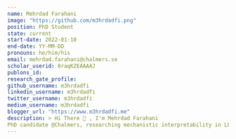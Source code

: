 ```yaml
---
name: Mehrdad Farahani
image: "https://github.com/m3hrdadfi.png"
position: PhD Student
state: current
start-date: 2022-01-10
end-date: YY-MM-DD
pronouns: he/him/his
email: mehrdad.farahani@chalmers.se
scholar_userid: 0raqKZEAAAAJ
publons_id:
research_gate_profile:
github_username: m3hrdadfi
linkedin_username: m3hrdadfi
twitter_username: m3hrdadfi
medium_username: m3hrdadfi
blogger_url: "https://www.m3hrdadfi.me"
description: > Hi There 👋 , I'm Mehrdad Farahani
PhD candidate @Chalmers, researching mechanistic interpretability in LLMs. Focused on tracing, editing, and understanding internal representations and causal pathways in LLMs.
---
```

